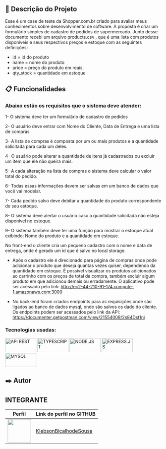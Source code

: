## 🚀 Descrição do Projeto
Esse é um case de teste da Shopper.com.br
criado para avaliar meus conhecimentos sobre desenvolvimento de software. 
A proposta é criar um formulário simples de cadastro de pedidos de supermercado.
Junto desse documento recebi um arquivo products.csv , que é uma lista com produtos 
disponíveis e seus respectivos preços e estoque com as seguintes definições:
- id = id do produto
- name = nome do produto
- price = preço do produto em reais. 
- qty_stock = quantidade em estoque
## 📋 Funcionalidades
### Abaixo estão os requisitos que o sistema deve atender:
1- O sistema deve ter um formulário de cadastro de pedidos

2- O usuário deve entrar com Nome do Cliente, Data de Entrega e uma lista de compras 

3- A lista de compras é composta por um ou mais produtos e a quantidade solicitada para 
cada um deles.

4- O usuário pode alterar a quantidade de itens já cadastrados ou excluir um item que ele 
não queira mais. 

5- A cada alteração na lista de compras o sistema deve calcular o valor total do pedido.

6- Todas essas informações devem ser salvas em um banco de dados que você vai modelar.

7- Cada pedido salvo deve debitar a quantidade do produto correspondente de seu estoque.

8- O sistema deve alertar o usuário caso a quantidade solicitada não esteja disponível no 
estoque.

9- O sistema também deve ter uma função para mostrar o estoque atual exibindo: Nome do 
produto e a quantidade em estoque.

No front-end o cliente cria um pequeno cadastro com o nome e data de entrega, onde é gerado um id que é salvo no local storage.
- Após o cadastro ele é direcionado para página de compras onde pode adicionar o produto que deseja quantas vezes quiser, dependendo da quantidade em estoque.
É possível visualizar os produtos adicionados ao carrinho com os preços de total da compra, também excluir algum produto em que adicionou demais ou erradamente. O aplicativo pode ser acessado pelo link:
http://ec2-44-210-91-174.compute-1.amazonaws.com:3000

- No back-end foram criados endpoints para as requisições onde são ligados ao banco de dados mysql, onde são salvos os dado do cliente. Os endpoints podem ser acessados pelo link da API:
https://documenter.getpostman.com/view/21554008/2s84Dst1nj

### Tecnologias usadas:
<div style="display: inline_block">  
  <img aline="center" width="100px" height="45px" alt="API REST" src="https://www.google.com/imgres?imgurl=https%3A%2F%2Fuxwing.com%2Fwp-content%2Fthemes%2Fuxwing%2Fdownload%2Fweb-app-development%2Frest-api-icon.svg&imgrefurl=https%3A%2F%2Fuxwing.com%2Frest-api-icon%2F&tbnid=gl-FFFCwDuRYHM&vet=12ahUKEwjfgdLEp_D7AhWqA7kGHSYHC9YQMygAegUIARC7AQ..i&docid=jG9snsDa9X_UVM&w=800&h=656&q=symbol%20rest%20api&ved=2ahUKEwjfgdLEp_D7AhWqA7kGHSYHC9YQMygAegUIARC7AQ" />  
  <img aline="center" width="100px" height="45px" alt="TYPESCRIPT" src="https://img.shields.io/badge/TypeScript-007ACC?style=for-the-badge&logo=typescript&logoColor=white" />
  <img aline="center" width="100px" height="45px" alt="NODE.JS" src="https://img.shields.io/badge/Node.js-43853D?style=for-the-badge&logo=node.js&logoColor=white" />
  <img aline="center" width="100px" height="45px" alt="EXPRESS.JS" src="https://img.shields.io/badge/Express.js-404D59?style=for-the-badge" />  
  <img aline="center" width="100px" height="45px" alt="MYSQL" src="https://img.shields.io/badge/MySQL-00000F?style=for-the-badge&logo=mysql&logoColor=white" />
</div>

## ✒️ Autor

## INTEGRANTE
Perfil      | Link do perfil no GITHUB
--------- | ------
[<img src="https://avatars.githubusercontent.com/KlebsonBicalhodeSousa" width="75px;"/>](https://github.com/KlebsonBicalhodeSousa) | [KlebsonBicalhodeSousa](https://github.com/KlebsonBicalhodeSousa)

